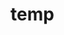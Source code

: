 # temp



























































































































































































































































































































































































































































































































































































































































































































